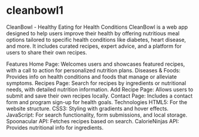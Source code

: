# cleanbowl1
CleanBowl - Healthy Eating for Health Conditions
CleanBowl is a web app designed to help users improve their health by offering nutritious meal options tailored to specific health conditions like diabetes, heart disease, and more. It includes curated recipes, expert advice, and a platform for users to share their own recipes.

Features
Home Page: Welcomes users and showcases featured recipes, with a call to action for personalized nutrition plans.
Diseases & Foods: Provides info on health conditions and foods that manage or alleviate symptoms.
Recipes Page: Search for recipes by ingredients or nutritional needs, with detailed nutrition information.
Add Recipe Page: Allows users to submit and save their own recipes locally.
Contact Page: Includes a contact form and program sign-up for health goals.
Technologies
HTML5: For the website structure.
CSS3: Styling with gradients and hover effects.
JavaScript: For search functionality, form submissions, and local storage.
Spoonacular API: Fetches recipes based on search.
CalorieNinjas API: Provides nutritional info for ingredients.
